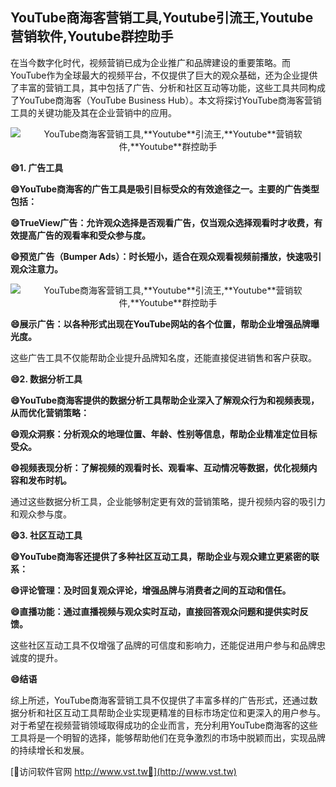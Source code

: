 ## **YouTube商海客营销工具,**Youtube**引流王,**Youtube**营销软件,**Youtube**群控助手**

在当今数字化时代，视频营销已成为企业推广和品牌建设的重要策略。而YouTube作为全球最大的视频平台，不仅提供了巨大的观众基础，还为企业提供了丰富的营销工具，其中包括了广告、分析和社区互动等功能，这些工具共同构成了YouTube商海客（YouTube Business Hub）。本文将探讨YouTube商海客营销工具的关键功能及其在企业营销中的应用。

 <center><img src="https://vst.tw/MP4/tuiguang/png/7.png" alt="YouTube商海客营销工具,**Youtube**引流王,**Youtube**营销软件,**Youtube**群控助手"></center>

**😄1. 广告工具**

**😄YouTube商海客的广告工具是吸引目标受众的有效途径之一。主要的广告类型包括：**

**😄TrueView广告：允许观众选择是否观看广告，仅当观众选择观看时才收费，有效提高广告的观看率和受众参与度。**

**😄预览广告（Bumper Ads）：时长短小，适合在观众观看视频前播放，快速吸引观众注意力。**

 <center><img src="https://vst.tw/MP4/tuiguang/png/1.png" alt="YouTube商海客营销工具,**Youtube**引流王,**Youtube**营销软件,**Youtube**群控助手"></center>

**😄展示广告：以各种形式出现在YouTube网站的各个位置，帮助企业增强品牌曝光度。**

这些广告工具不仅能帮助企业提升品牌知名度，还能直接促进销售和客户获取。

**😄2. 数据分析工具**

**😄YouTube商海客提供的数据分析工具帮助企业深入了解观众行为和视频表现，从而优化营销策略：**

**😄观众洞察：分析观众的地理位置、年龄、性别等信息，帮助企业精准定位目标受众。**

**😄视频表现分析：了解视频的观看时长、观看率、互动情况等数据，优化视频内容和发布时机。**

通过这些数据分析工具，企业能够制定更有效的营销策略，提升视频内容的吸引力和观众参与度。

**😄3. 社区互动工具**

**😄YouTube商海客还提供了多种社区互动工具，帮助企业与观众建立更紧密的联系：**

**😄评论管理：及时回复观众评论，增强品牌与消费者之间的互动和信任。**

**😄直播功能：通过直播视频与观众实时互动，直接回答观众问题和提供实时反馈。**

这些社区互动工具不仅增强了品牌的可信度和影响力，还能促进用户参与和品牌忠诚度的提升。

**😄结语**

综上所述，YouTube商海客营销工具不仅提供了丰富多样的广告形式，还通过数据分析和社区互动工具帮助企业实现更精准的目标市场定位和更深入的用户参与。对于希望在视频营销领域取得成功的企业而言，充分利用YouTube商海客的这些工具将是一个明智的选择，能够帮助他们在竞争激烈的市场中脱颖而出，实现品牌的持续增长和发展。


[👻访问软件官网 http://www.vst.tw👻](http://www.vst.tw)
